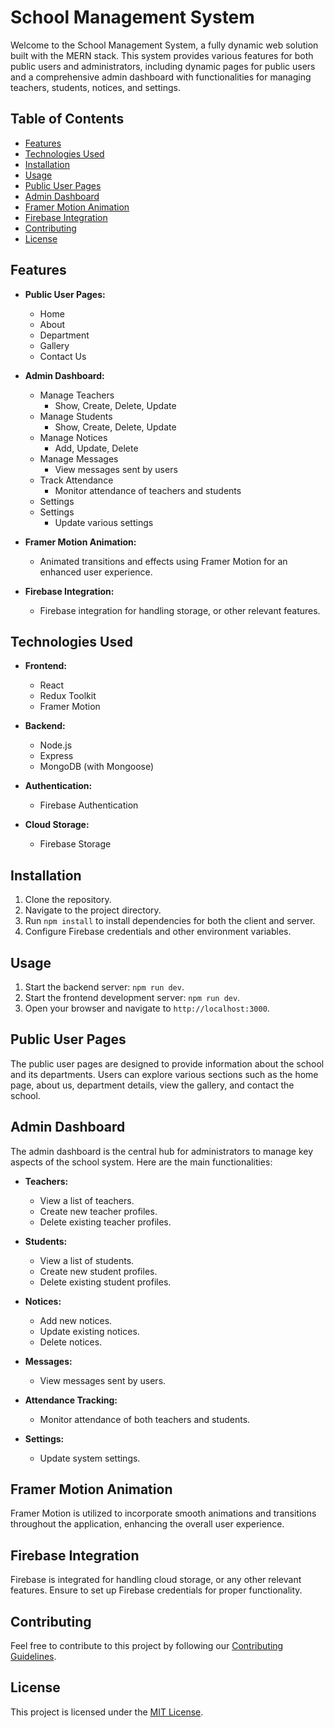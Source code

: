 # School Management System

Welcome to the School Management System, a fully dynamic web solution built with the MERN stack. This system provides various features for both public users and administrators, including dynamic pages for public users and a comprehensive admin dashboard with functionalities for managing teachers, students, notices, and settings.

## Table of Contents

- [Features](#features)
- [Technologies Used](#technologies-used)
- [Installation](#installation)
- [Usage](#usage)
- [Public User Pages](#public-user-pages)
- [Admin Dashboard](#admin-dashboard)
- [Framer Motion Animation](#framer-motion-animation)
- [Firebase Integration](#firebase-integration)
- [Contributing](#contributing)
- [License](#license)

## Features

- **Public User Pages:**

  - Home
  - About
  - Department
  - Gallery
  - Contact Us

- **Admin Dashboard:**

  - Manage Teachers
    - Show, Create, Delete, Update
  - Manage Students
    - Show, Create, Delete, Update
  - Manage Notices
    - Add, Update, Delete
  - Manage Messages
    - View messages sent by users
  - Track Attendance
    - Monitor attendance of teachers and students
  - Settings
  - Settings
    - Update various settings

- **Framer Motion Animation:**

  - Animated transitions and effects using Framer Motion for an enhanced user experience.

- **Firebase Integration:**
  - Firebase integration for handling storage, or other relevant features.

## Technologies Used

- **Frontend:**

  - React
  - Redux Toolkit
  - Framer Motion

- **Backend:**

  - Node.js
  - Express
  - MongoDB (with Mongoose)

- **Authentication:**

  - Firebase Authentication

- **Cloud Storage:**
  - Firebase Storage

## Installation

1. Clone the repository.
2. Navigate to the project directory.
3. Run `npm install` to install dependencies for both the client and server.
4. Configure Firebase credentials and other environment variables.

## Usage

1. Start the backend server: `npm run dev`.
2. Start the frontend development server: `npm run dev`.
3. Open your browser and navigate to `http://localhost:3000`.

## Public User Pages

The public user pages are designed to provide information about the school and its departments. Users can explore various sections such as the home page, about us, department details, view the gallery, and contact the school.

## Admin Dashboard

The admin dashboard is the central hub for administrators to manage key aspects of the school system. Here are the main functionalities:

- **Teachers:**

  - View a list of teachers.
  - Create new teacher profiles.
  - Delete existing teacher profiles.

- **Students:**

  - View a list of students.
  - Create new student profiles.
  - Delete existing student profiles.

- **Notices:**

  - Add new notices.
  - Update existing notices.
  - Delete notices.

- **Messages:**

  - View messages sent by users.

- **Attendance Tracking:**

  - Monitor attendance of both teachers and students.

- **Settings:**
  - Update system settings.

## Framer Motion Animation

Framer Motion is utilized to incorporate smooth animations and transitions throughout the application, enhancing the overall user experience.

## Firebase Integration

Firebase is integrated for handling cloud storage, or any other relevant features. Ensure to set up Firebase credentials for proper functionality.

## Contributing

Feel free to contribute to this project by following our [Contributing Guidelines](CONTRIBUTING.md).

## License

This project is licensed under the [MIT License](LICENSE).
